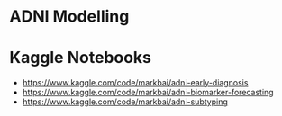 # ADNI Modelling

# Kaggle Notebooks
* https://www.kaggle.com/code/markbai/adni-early-diagnosis
* https://www.kaggle.com/code/markbai/adni-biomarker-forecasting
* https://www.kaggle.com/code/markbai/adni-subtyping
 
